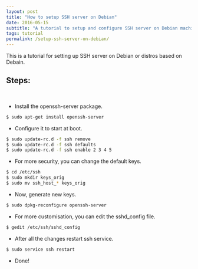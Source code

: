 ```yaml
---
layout: post
title: "How to setup SSH server on Debian"
date: 2016-05-15
subtitle: "A tutorial to setup and configure SSH server on Debian machines."
tags: tutorial
permalink: /setup-ssh-server-on-debian/
---
```


This is a tutorial for setting up SSH server on Debian or distros based on Debain.

## Steps:
<br />

* Install the openssh-server package.
```bash
$ sudo apt-get install openssh-server
```

* Configure it to start at boot.
```bash
$ sudo update-rc.d -f ssh remove
$ sudo update-rc.d -f ssh defaults
$ sudo update-rc.d -f ssh enable 2 3 4 5
```

* For more security, you can change the default keys.
```bash
$ cd /etc/ssh
$ sudo mkdir keys_orig
$ sudo mv ssh_host_* keys_orig
```

* Now, generate new keys.
```bash
$ sudo dpkg-reconfigure openssh-server
```

* For more customisation, you can edit the sshd_config file.
```bash
$ gedit /etc/ssh/sshd_config
```

* After all the changes restart ssh service.
```bash
$ sudo service ssh restart
```
* Done!
